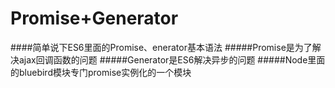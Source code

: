 # Promise+Generator
####简单说下ES6里面的Promise、enerator基本语法
#####Promise是为了解决ajax回调函数的问题
#####Generator是ES6解决异步的问题
#####Node里面的bluebird模块专门promise实例化的一个模块
